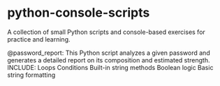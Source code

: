 # python-console-scripts
A collection of small Python scripts and console-based exercises for practice and learning.

@password_report:
    This Python script analyzes a given password and generates a detailed report on its composition and estimated strength.
    INCLUDE: 
      Loops
      Conditions
      Built-in string methods
      Boolean logic
      Basic string formatting
